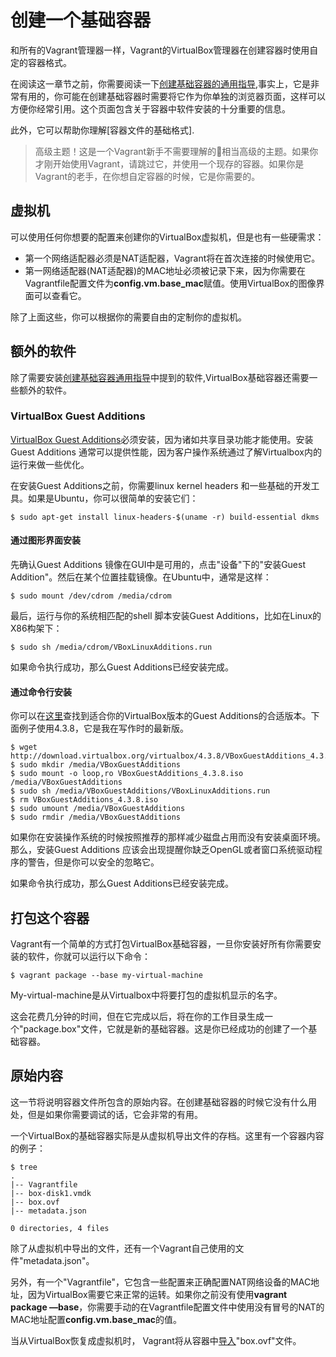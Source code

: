 # 创建一个基础容器

和所有的Vagrant管理器一样，Vagrant的VirtualBox管理器在创建容器时使用自定的容器格式。

在阅读这一章节之前，你需要阅读一下[创建基础容器的通用指导](),事实上，它是非常有用的，你可能在创建基础容器时需要将它作为你单独的浏览器页面，这样可以方便你经常引用。这个页面包含关于容器中软件安装的十分重要的信息。

此外，它可以帮助你理解[容器文件的基础格式].

>高级主题！这是一个Vagrant新手不需要理解的相当高级的主题。如果你才刚开始使用Vagrant，请跳过它，并使用一个现存的容器。如果你是Vagrant的老手，在你想自定容器的时候，它是你需要的。

## 虚拟机

可以使用任何你想要的配置来创建你的VirtualBox虚拟机，但是也有一些硬需求：

- 第一个网络适配器必须是NAT适配器，Vagrant将在首次连接的时候使用它。
- 第一网络适配器(NAT适配器)的MAC地址必须被记录下来，因为你需要在Vagrantfile配置文件为**config.vm.base_mac**赋值。使用VirtualBox的图像界面可以查看它。

除了上面这些，你可以根据你的需要自由的定制你的虚拟机。

## 额外的软件

除了需要安装[创建基础容器通用指导]()中提到的软件,VirtualBox基础容器还需要一些额外的软件。

### VirtualBox Guest Additions

[VirtualBox Guest Additions](https://www.virtualbox.org/manual/ch04.html)必须安装，因为诸如共享目录功能才能使用。安装Guest Additions 通常可以提供性能，因为客户操作系统通过了解Virtualbox内的运行来做一些优化。

在安装Guest Additions之前，你需要linux kernel headers 和一些基础的开发工具。如果是Ubuntu，你可以很简单的安装它们：

``` Shell
$ sudo apt-get install linux-headers-$(uname -r) build-essential dkms
```

#### 通过图形界面安装

先确认Guest Additions 镜像在GUI中是可用的，点击"设备"下的"安装Guest Addition"。然后在某个位置挂载镜像。在Ubuntu中，通常是这样：

```shell
$ sudo mount /dev/cdrom /media/cdrom
```

最后，运行与你的系统相匹配的shell 脚本安装Guest Additions，比如在Linux的X86构架下：

```shell
$ sudo sh /media/cdrom/VBoxLinuxAdditions.run
```

如果命令执行成功，那么Guest Additions已经安装完成。

#### 通过命令行安装

你可以在[这里](http://download.virtualbox.org/virtualbox/)查找到适合你的VirtualBox版本的Guest Additions的合适版本。下面例子使用4.3.8，它是我在写作时的最新版。

``` shell
$ wget http://download.virtualbox.org/virtualbox/4.3.8/VBoxGuestAdditions_4.3.8.iso
$ sudo mkdir /media/VBoxGuestAdditions
$ sudo mount -o loop,ro VBoxGuestAdditions_4.3.8.iso /media/VBoxGuestAdditions
$ sudo sh /media/VBoxGuestAdditions/VBoxLinuxAdditions.run
$ rm VBoxGuestAdditions_4.3.8.iso
$ sudo umount /media/VBoxGuestAdditions
$ sudo rmdir /media/VBoxGuestAdditions
```

如果你在安装操作系统的时候按照推荐的那样减少磁盘占用而没有安装桌面环境。那么，安装Guest Additions 应该会出现提醒你缺乏OpenGL或者窗口系统驱动程序的警告，但是你可以安全的忽略它。

如果命令执行成功，那么Guest Additions已经安装完成。

## 打包这个容器

Vagrant有一个简单的方式打包VirtualBox基础容器，一旦你安装好所有你需要安装的软件，你就可以运行以下命令：

```shell
$ vagrant package --base my-virtual-machine
```

My-virtual-machine是从Virtualbox中将要打包的虚拟机显示的名字。

这会花费几分钟的时间，但在它完成以后，将在你的工作目录生成一个"package.box"文件，它就是新的基础容器。这是你已经成功的创建了一个基础容器。

## 原始内容

这一节将说明容器文件所包含的原始内容。在创建基础容器的时候它没有什么用处，但是如果你需要调试的话，它会非常的有用。

一个VirtualBox的基础容器实际是从虚拟机导出文件的存档。这里有一个容器内容的例子：

``` 
$ tree
.
|-- Vagrantfile
|-- box-disk1.vmdk
|-- box.ovf
|-- metadata.json

0 directories, 4 files
```

除了从虚拟机中导出的文件，还有一个Vagrant自己使用的文件"metadata.json"。

另外，有一个"Vagrantfile"，它包含一些配置来正确配置NAT网络设备的MAC地址，因为VirtualBox需要它来正常的运转。如果你之前没有使用**vagrant package —base**，你需要手动的在Vagrantfile配置文件中使用没有冒号的NAT的MAC地址配置**config.vm.base_mac**的值。

当从VirtualBox恢复成虚拟机时， Vagrant将从容器中[导入](https://www.virtualbox.org/manual/ch08.html#vboxmanage-import)"box.ovf"文件。



